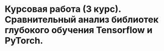 # Курсовая работа (3 курс). Сравнительный анализ библиотек глубокого обучения Tensorflow и PyTorch.

